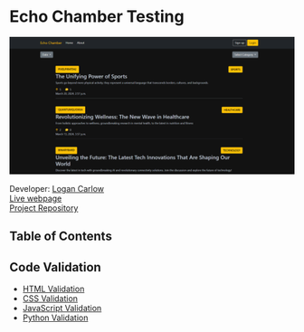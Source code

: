 # Echo Chamber Testing

<center> 

![Mock Image](readme/mock-image.png)

</center>

Developer: [Logan Carlow](https://github.com/TerraBite147) <br>
[Live webpage](https://echo-chamber-ci-f4fdc2207726.herokuapp.com/)<br>
[Project Repository](https://github.com/TerraBite147/echo-chamber)<br>


## Table of Contents



## Code Validation

- [HTML Validation](#html-validation)
- [CSS Validation](#css-validation)
- [JavaScript Validation](#javascript-validation)
- [Python Validation](#python-validation)
